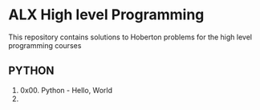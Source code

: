 # ALX High level Programming
  This repository contains solutions to Hoberton problems for the high level programming courses
## PYTHON
1. 0x00. Python - Hello, World
2. 
